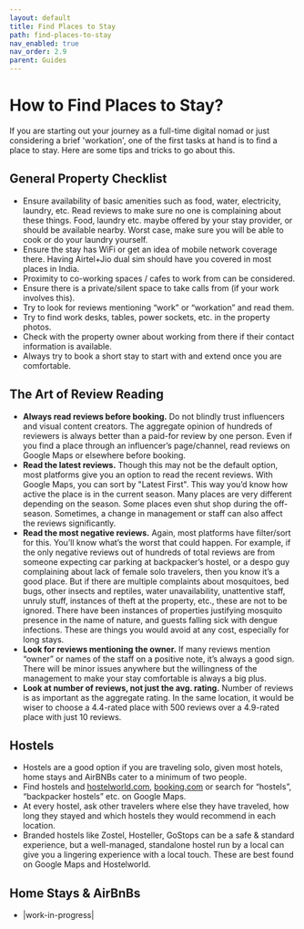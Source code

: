 ```yaml
---
layout: default
title: Find Places to Stay
path: find-places-to-stay
nav_enabled: true
nav_order: 2.9
parent: Guides
---
```

# How to Find Places to Stay?
If you are starting out your journey as a full-time digital nomad or just considering a brief 'workation', one of the first tasks at hand is to find a place to stay. Here are some tips and tricks to go about this.

## General Property Checklist
- Ensure availability of basic amenities such as food, water, electricity, laundry, etc. Read reviews to make sure no one is complaining about these things. Food, laundry etc. maybe offered by your stay provider, or should be available nearby. Worst case, make sure you will be able to cook or do your laundry yourself.
- Ensure the stay has WiFi or get an idea of mobile network coverage there. Having Airtel+Jio dual sim should have you covered in most places in India.
- Proximity to co-working spaces / cafes to work from can be considered.
- Ensure there is a private/silent space to take calls from (if your work involves this).
- Try to look for reviews mentioning “work” or “workation” and read them.
- Try to find work desks, tables, power sockets, etc. in the property photos.
- Check with the property owner about working from there if their contact information is available.
- Always try to book a short stay to start with and extend once you are comfortable.

## The Art of Review Reading
- **Always read reviews before booking.** Do not blindly trust influencers and visual content creators. The aggregate opinion of hundreds of reviewers is always better than a paid-for review by one person. Even if you find a place through an influencer’s page/channel, read reviews on Google Maps or elsewhere before booking.
- **Read the latest reviews.** Though this may not be the default option, most platforms give you an option to read the recent reviews. With Google Maps, you can sort by "Latest First". This way you’d know how active the place is in the current season. Many places are very different depending on the season. Some places even shut shop during the off-season. Sometimes, a change in management or staff can also affect the reviews significantly.
- **Read the most negative reviews.** Again, most platforms have filter/sort for this. You’ll know what’s the worst that could happen. For example, if the only negative reviews out of hundreds of total reviews are from someone expecting car parking at backpacker’s hostel, or a despo guy complaining about lack of female solo travelers, then you know it’s a good place. But if there are multiple complaints about mosquitoes, bed bugs, other insects and reptiles, water unavailability, unattentive staff, unruly stuff, instances of theft at the property, etc., these are not to be ignored. There have been instances of properties justifying mosquito presence in the name of nature, and guests falling sick with dengue infections. These are things you would avoid at any cost, especially for long stays.
- **Look for reviews mentioning the owner.** If many reviews mention “owner” or names of the staff on a positive note, it’s always a good sign. There will be minor issues anywhere but the willingness of the management to make your stay comfortable is always a big plus.
- **Look at number of reviews, not just the avg. rating.** Number of reviews is as important as the aggregate rating. In the same location, it would be wiser to choose a 4.4-rated place with 500 reviews over a 4.9-rated place with just 10 reviews.

## Hostels
- Hostels are a good option if you are traveling solo, given most hotels, home stays and AirBNBs cater to a minimum of two people.
- Find hostels and [hostelworld.com](https://hostelworld.com), [booking.com](https://booking.com) or search for “hostels”, “backpacker hostels” etc. on Google Maps.
- At every hostel, ask other travelers where else they have traveled, how long they stayed and which hostels they would recommend in each location.
- Branded hostels like Zostel, Hosteller, GoStops can be a safe & standard experience, but a well-managed, standalone hostel run by a local can give you a lingering experience with a local touch. These are best found on Google Maps and Hostelworld.

## Home Stays & AirBnBs
- |work-in-progress|
